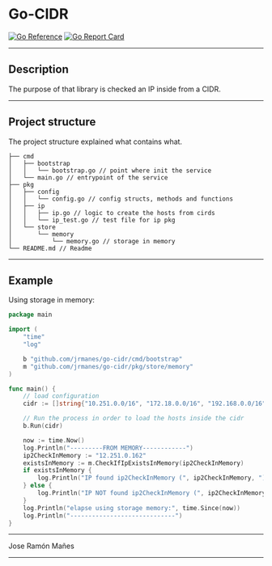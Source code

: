 # Go-CIDR

[![Go Reference](https://pkg.go.dev/badge/github.com/jrmanes/go-cidr.svg)](https://pkg.go.dev/github.com/jrmanes/go-cidr)
[![Go Report Card](https://goreportcard.com/badge/github.com/jrmanes/go-cidr)](https://goreportcard.com/report/github.com/jrmanes/go-cidr)

---

## Description

The purpose of that library is checked an IP inside from a CIDR.

---

## Project structure

The project structure explained what contains what.

```shell
├── cmd
│   ├── bootstrap
│   │   └── bootstrap.go // point where init the service
│   └── main.go // entrypoint of the service
├── pkg
│   ├── config
│   │   └── config.go // config structs, methods and functions
│   ├── ip
│   │   ├── ip.go // logic to create the hosts from cirds
│   │   └── ip_test.go // test file for ip pkg
│   └── store
│       └── memory
│           └── memory.go // storage in memory
└── README.md // Readme
```

----

## Example

Using storage in memory:
```go
package main

import (
	"time"
	"log"

	b "github.com/jrmanes/go-cidr/cmd/bootstrap"
	m "github.com/jrmanes/go-cidr/pkg/store/memory"
)

func main() {
	// load configuration
	cidr := []string{"10.251.0.0/16", "172.18.0.0/16", "192.168.0.0/16"}

	// Run the process in order to load the hosts inside the cidr
	b.Run(cidr)

	now := time.Now()
	log.Println("---------FROM MEMORY------------")
	ip2CheckInMemory := "12.251.0.162"
	existsInMemory := m.CheckIfIpExistsInMemory(ip2CheckInMemory)
	if existsInMemory {
		log.Println("IP found ip2CheckInMemory (", ip2CheckInMemory, ")", existsInMemory)
	} else {
		log.Println("IP NOT found ip2CheckInMemory (", ip2CheckInMemory, ")", existsInMemory)
	}
	log.Println("elapse using storage memory:", time.Since(now))
	log.Println("-----------------------------")
}
```

----

Jose Ramón Mañes

---
